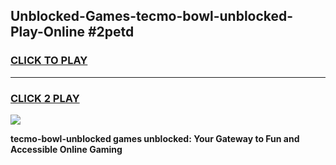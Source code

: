 
## Unblocked-Games-tecmo-bowl-unblocked-Play-Online #2petd
<h3>
<a href="https://news.freeplayer.one?title=tecmo-bowl-unblocked&ref=3">CLICK TO PLAY</a></h3>
<hr>

<h3>
<a href="https://news.freeplayer.one?title=tecmo-bowl-unblocked&ref=3">CLICK 2 PLAY</a>
  
</h3>

<a href="https://news.freeplayer.one?title=tecmo-bowl-unblocked&ref=3"><img src="https://clearcache.store/games.png"></a>


**tecmo-bowl-unblocked games unblocked: Your Gateway to Fun and Accessible Online Gaming**
